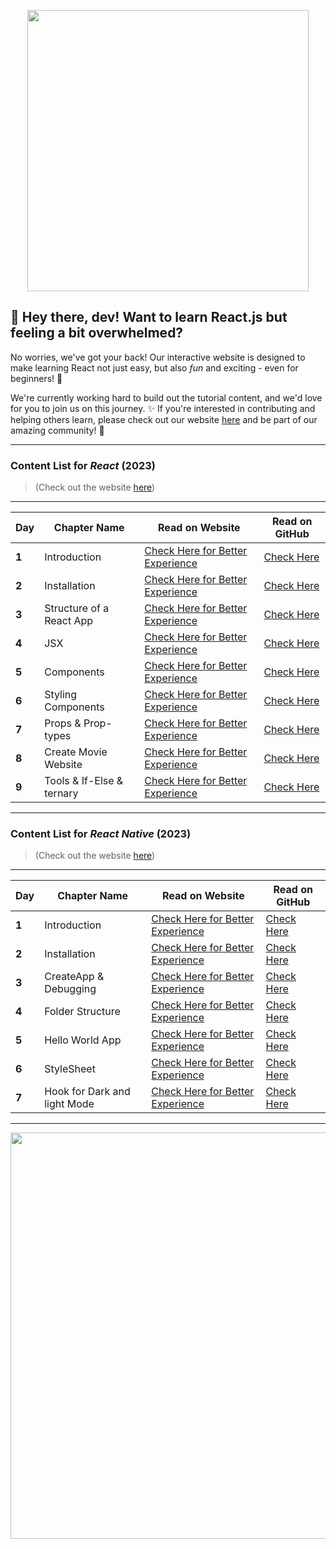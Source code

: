 <p align="center">
            <img style={{ position: "relative" ,opacity: 1 ,borderRadius: "10px" ,overflow: "hidden" , marginTop:"20px" , marginBottom: "20px"}}
            src="https://user-images.githubusercontent.com/97989643/220242520-78dd8232-4416-461a-a8f1-6c0b3f5f357f.gif"
            width="450"/>
</p>

 **👋 Hey there, dev!** Want to learn React.js but feeling a bit overwhelmed? 
---

No worries, we've got your back! Our interactive website is designed to make learning React not just easy, but also *fun* and exciting - even for beginners! 🎉

We're currently working hard to build out the tutorial content, and we'd love for you to join us on this journey. ✨ If you're interested in contributing and helping others learn, please check out our website [here](https://codexam.vercel.app/docs/react) and be part of our amazing community! 🤗
*********
### Content List for *React* (2023)

> (Check out the website [here](https://codexam.vercel.app/docs/react))
---
| **Day** | **Chapter Name** | **Read on Website** | **Read on GitHub** |
|-----|--------------|-----------------|----------------|
| **1**   | Introduction | [Check Here for Better Experience ](https://code-xam.vercel.app/docs/react/react1) | [Check Here](https://github.com/Subham-Maity/ReactJS-For-Beginners/tree/master/React%202023%20(Better)/00.%20Introduction) |
| **2**   | Installation | [Check Here for Better Experience ](https://code-xam.vercel.app/docs/react/react2) | [Check Here](https://github.com/Subham-Maity/ReactJS-For-Beginners/tree/master/React%202023%20(Better)/01.%20Installation) |
| **3**   | Structure of a React App | [Check Here for Better Experience ](https://code-xam.vercel.app/docs/react/react3) | [Check Here](https://github.com/Subham-Maity/ReactJS-For-Beginners/tree/master/React%202023%20(Better)/03.%20Folder%20Structure) |
| **4**  | JSX | [Check Here for Better Experience ](https://code-xam.vercel.app/docs/react/react4) | [Check Here](https://github.com/Subham-Maity/ReactJS-For-Beginners/tree/master/React%202023%20(Better)/04.%20JSX) |
| **5**  | Components | [Check Here for Better Experience ](https://code-xam.vercel.app/docs/react/react5) | [Check Here](https://github.com/Subham-Maity/ReactJS-For-Beginners/tree/master/React%202023%20(Better)/05.%20Components%20and%20ImportExport) |
| **6**  | Styling Components | [Check Here for Better Experience ](https://code-xam.vercel.app/docs/react/react6) | [Check Here](https://github.com/Subham-Maity/ReactJS-For-Beginners/tree/master/React%202023%20(Better)/06.%20Styling%20Components) |
| **7**  | Props & Prop-types | [Check Here for Better Experience ](https://code-xam.vercel.app/docs/react/react7) | [Check Here](https://github.com/Subham-Maity/ReactJS-For-Beginners/tree/master/React%202023%20(Better)/07.%20Props%20%26%20Prop-types) |
| **8**  | Create Movie Website | [Check Here for Better Experience ](https://code-xam.vercel.app/docs/react/react8) | [Check Here](https://github.com/Subham-Maity/ReactJS-For-Beginners/tree/master/React%202023%20(Better)/08.%20Creating%20Movies%20Website) |
| **9**  | Tools & If-Else & ternary | [Check Here for Better Experience ](https://code-xam.vercel.app/docs/react/react9) | [Check Here](https://github.com/Subham-Maity/ReactJS-For-Beginners/tree/master/React%202023%20(Better)/09.%20Tools%20%26%20If-Else%20%26%20ternary/img) |
*********
### Content List for *React Native* (2023)

> (Check out the website [here](https://codexam.vercel.app/docs/reactnative))
 ---
| **Day** | **Chapter Name** | **Read on Website** | **Read on GitHub** |
|-----|--------------|-----------------|----------------|
| **1**   | Introduction | [Check Here for Better Experience ](https://code-xam.vercel.app/docs/react/react1) | [Check Here](https://github.com/Subham-Maity/ReactJS-For-Beginners/tree/master/React%202023%20(Better)/00.%20Introduction) |
| **2**   | Installation | [Check Here for Better Experience ](https://code-xam.vercel.app/docs/reactnative/react1) | [Check Here](https://github.com/Subham-Maity/ReactJS-For-Beginners/tree/master/ReactNative%202023%20(new)/01.%20Installation) |
| **3**   | CreateApp & Debugging | [Check Here for Better Experience ](https://code-xam.vercel.app/docs/reactnative/react2) | [Check Here](https://github.com/Subham-Maity/ReactJS-For-Beginners/tree/master/ReactNative%202023%20(new)/02.%20Create%20App) |
| **4**   | Folder Structure | [Check Here for Better Experience ](https://codexam.vercel.app/docs/reactnative/react3) | [Check Here](https://github.com/Subham-Maity/ReactJS-For-Beginners/tree/master/ReactNative%202023%20(new)/03.%20File%20Structure) |
| **5**   | Hello World App | [Check Here for Better Experience ](https://codexam.vercel.app/docs/reactnative/react4) | [Check Here](https://github.com/Subham-Maity/ReactJS-For-Beginners/tree/master/ReactNative%202023%20(new)/04.%20Hello%20World%20App) |
| **6**   | StyleSheet | [Check Here for Better Experience ](https://codexam.vercel.app/docs/reactnative/react5) | [Check Here](https://github.com/Subham-Maity/ReactJS-For-Beginners/tree/master/ReactNative%202023%20(new)/05.%20StyleSheet) |
| **7**   | Hook for Dark and light Mode | [Check Here for Better Experience ](https://codexam.vercel.app/docs/reactnative/react6) | [Check Here](https://github.com/Subham-Maity/ReactJS-For-Beginners/tree/master/ReactNative%202023%20(new)/06.%20Hook%20for%20Dark%20%26%20light) |

********************************************


<p align="center">
            <img style={{ position: "relative" ,opacity: 1 ,borderRadius: "10px" ,overflow: "hidden" , marginTop:"20px" , marginBottom: "20px"}}
            src="intro.gif"width="650"/>
</p>



